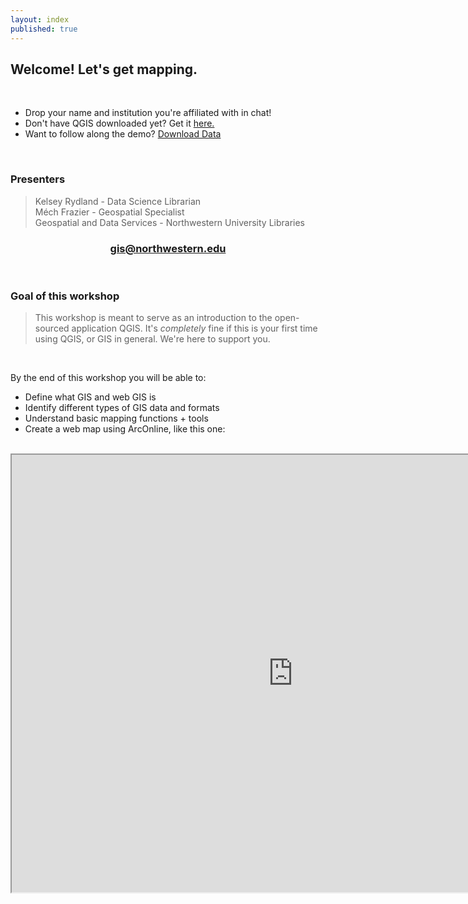 ```yaml
---
layout: index
published: true
---
```


## Welcome! Let's get mapping. 

<br>

* Drop your name and institution you're affiliated with in chat!
* Don't have QGIS downloaded yet? Get it <a href="https://www.qgis.org/en/site/forusers/download.html">here.</a>
* Want to follow along the demo? [Download Data](/arcgis-online/gis-data/arconline_data_s21.zip)

<br>

### Presenters
> Kelsey Rydland - Data Science Librarian <br>
> Méch Frazier - Geospatial Specialist <br>
Geospatial and Data Services - Northwestern University Libraries <br>

<center>
  <h3 style="color:purple;"><a href="mailto:gis@northwestern.edu?subject=GIS support"> gis@northwestern.edu </a></h3>
</center>

<br>

### Goal of this workshop
> This workshop is meant to serve as an introduction to the open-sourced application QGIS. It's *completely* fine if this is your first time using QGIS, or GIS in general. We're here to support you.

<br>

By the end of this workshop you will be able to: 

* Define what GIS and web GIS is
* Identify different types of GIS data and formats
* Understand basic mapping functions + tools
* Create a web map using ArcOnline, like this one: 

<br>

<iframe src="https://northwestern.maps.arcgis.com/apps/MapJournal/index.html?appid=4c5dccabdc5540e590972b00eb755562" width=900px height=700px></iframe>
